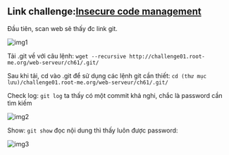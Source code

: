 ## Link challenge:[Insecure code management](https://www.root-me.org/en/Challenges/Web-Server/Insecure-Code-Management)

Đầu tiên, scan web sẽ thấy đc link git.

![img1](https://i.imgur.com/Lg7FzOj.png)

Tải .git về với câu lệnh:
`wget --recursive http://challenge01.root-me.org/web-serveur/ch61/.git/`

Sau khi tải, cd vào .git để sử dụng các lệnh git cần thiết: `cd (thư mục lưu)/challenge01.root-me.org/web-serveur/ch61/.git/`

Check log: `git log` ta thấy có một commit khả nghi, chắc là password cần tìm kiếm

![img2](https://i.imgur.com/Ecyprq6.png)

Show: `git show` đọc nội dung thì thấy luôn được password:

![img3](https://i.imgur.com/U3LZCWv.png)